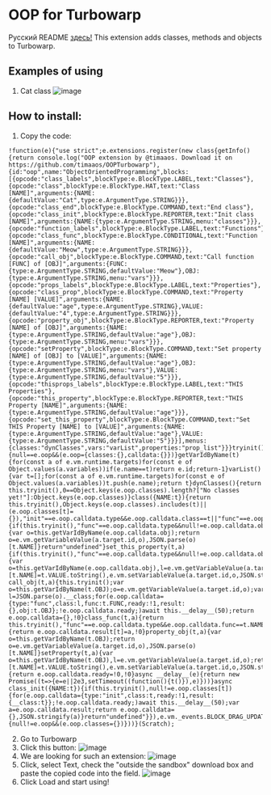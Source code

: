 # OOP for Turbowarp
Русский README [здесь!](https://github.com/timaaos/OOPTurbowarp/blob/master/README.md)
This extension adds classes, methods and objects to Turbowarp.
## Examples of using
1. Cat class
![image](https://github.com/timaaos/OOPTurbowarp/assets/75538611/ffe5daf0-a0da-426b-ad5a-9f0dd4855a04)
## How to install:
1. Copy the code:
```
!function(e){"use strict";e.extensions.register(new class{getInfo(){return console.log("OOP extension by @timaaos. Download it on https://github.com/timaaos/OOPTurbowarp"),{id:"oop",name:"ObjectOrientedProgramming",blocks:[{opcode:"class_labels",blockType:e.BlockType.LABEL,text:"Classes"},{opcode:"class",blockType:e.BlockType.HAT,text:"Class [NAME]",arguments:{NAME:{defaultValue:"Cat",type:e.ArgumentType.STRING}}},{opcode:"class_end",blockType:e.BlockType.COMMAND,text:"End class"},{opcode:"class_init",blockType:e.BlockType.REPORTER,text:"Init class [NAME]",arguments:{NAME:{type:e.ArgumentType.STRING,menu:"classes"}}},{opcode:"function_labels",blockType:e.BlockType.LABEL,text:"Functions"},{opcode:"class_func",blockType:e.BlockType.CONDITIONAL,text:"Function [NAME]",arguments:{NAME:{defaultValue:"Meow",type:e.ArgumentType.STRING}}},{opcode:"call_obj",blockType:e.BlockType.COMMAND,text:"Call function [FUNC] of [OBJ]",arguments:{FUNC:{type:e.ArgumentType.STRING,defaultValue:"Meow"},OBJ:{type:e.ArgumentType.STRING,menu:"vars"}}},{opcode:"props_labels",blockType:e.BlockType.LABEL,text:"Properties"},{opcode:"class_prop",blockType:e.BlockType.COMMAND,text:"Property [NAME] [VALUE]",arguments:{NAME:{defaultValue:"age",type:e.ArgumentType.STRING},VALUE:{defaultValue:"4",type:e.ArgumentType.STRING}}},{opcode:"property_obj",blockType:e.BlockType.REPORTER,text:"Property [NAME] of [OBJ]",arguments:{NAME:{type:e.ArgumentType.STRING,defaultValue:"age"},OBJ:{type:e.ArgumentType.STRING,menu:"vars"}}},{opcode:"setProperty",blockType:e.BlockType.COMMAND,text:"Set property [NAME] of [OBJ] to [VALUE]",arguments:{NAME:{type:e.ArgumentType.STRING,defaultValue:"age"},OBJ:{type:e.ArgumentType.STRING,menu:"vars"},VALUE:{type:e.ArgumentType.STRING,defaultValue:"5"}}},{opcode:"thisprops_labels",blockType:e.BlockType.LABEL,text:"THIS Properties"},{opcode:"this_property",blockType:e.BlockType.REPORTER,text:"THIS Property [NAME]",arguments:{NAME:{type:e.ArgumentType.STRING,defaultValue:"age"}}},{opcode:"set_this_property",blockType:e.BlockType.COMMAND,text:"Set THIS Property [NAME] to [VALUE]",arguments:{NAME:{type:e.ArgumentType.STRING,defaultValue:"age"},VALUE:{type:e.ArgumentType.STRING,defaultValue:"5"}}}],menus:{classes:"dynClasses",vars:"varList",properties:"prop_list"}}}tryinit(){null==e.oop&&(e.oop={classes:{},calldata:{}})}getVarIdByName(t){for(const a of e.vm.runtime.targets)for(const e of Object.values(a.variables))if(e.name==t)return e.id;return-1}varList(){var t=[];for(const a of e.vm.runtime.targets)for(const e of Object.values(a.variables))t.push(e.name);return t}dynClasses(){return this.tryinit(),0==Object.keys(e.oop.classes).length?["No classes yet!"]:Object.keys(e.oop.classes)}class({NAME:t}){return this.tryinit(),Object.keys(e.oop.classes).includes(t)||(e.oop.classes[t]={}),"init"==e.oop.calldata.type&&e.oop.calldata.class==t||"func"==e.oop.calldata.type&&e.oop.calldata.class==t}this_property(t,a){if(this.tryinit(),"func"==e.oop.calldata.type&&null!=e.oop.calldata.obj){var o=this.getVarIdByName(e.oop.calldata.obj);return o=e.vm.getVariableValue(a.target.id,o),JSON.parse(o)[t.NAME]}return"undefined"}set_this_property(t,a){if(this.tryinit(),"func"==e.oop.calldata.type&&null!=e.oop.calldata.obj){var o=this.getVarIdByName(e.oop.calldata.obj),l=e.vm.getVariableValue(a.target.id,o);return(l=JSON.parse(l))[t.NAME]=t.VALUE.toString(),e.vm.setVariableValue(a.target.id,o,JSON.stringify(l)),!0}return"undefined"}async call_obj(t,a){this.tryinit();var o=this.getVarIdByName(t.OBJ);o=e.vm.getVariableValue(a.target.id,o);var l=JSON.parse(o).__class;for(e.oop.calldata={type:"func",class:l,func:t.FUNC,ready:!1,result:{},obj:t.OBJ};!e.oop.calldata.ready;)await this.__delay__(50);return e.oop.calldata={},!0}class_func(t,a){return this.tryinit(),"func"==e.oop.calldata.type&&e.oop.calldata.func==t.NAME&&a.startBranch(1,!1),!1}class_prop({NAME:t,VALUE:a}){return e.oop.calldata.result[t]=a,!0}property_obj(t,a){var o=this.getVarIdByName(t.OBJ);return o=e.vm.getVariableValue(a.target.id,o),JSON.parse(o)[t.NAME]}setProperty(t,a){var o=this.getVarIdByName(t.OBJ),l=e.vm.getVariableValue(a.target.id,o);return(l=JSON.parse(l))[t.NAME]=t.VALUE.toString(),e.vm.setVariableValue(a.target.id,o,JSON.stringify(l)),!0}class_end(){return e.oop.calldata.ready=!0,!0}async __delay__(e){return new Promise((t=>{e=e||2e3,setTimeout((function(){t()}),e)}))}async class_init({NAME:t}){if(this.tryinit(),null!=e.oop.classes[t]){for(e.oop.calldata={type:"init",class:t,ready:!1,result:{__class:t}};!e.oop.calldata.ready;)await this.__delay__(50);var a=e.oop.calldata.result;return e.oop.calldata={},JSON.stringify(a)}return"undefined"}}),e.vm._events.BLOCK_DRAG_UPDATE.push((function(){null!=e.oop&&(e.oop.classes={})}))}(Scratch);
```
2. Go to Turbowarp
3. Click this button:
![image](https://github.com/timaaos/YandexGamesTurboWarp/assets/75538611/73586604-c469-4bae-bc75-34788c5ad3da)
4. We are looking for such an extension:
![image](https://github.com/timaaos/YandexGamesTurboWarp/assets/75538611/de2dad56-aae3-4901-a203-0a64f7765a8d)
5. Click, select Text, check the "outside the sandbox" download box and paste the copied code into the field.
![image](https://github.com/timaaos/YandexGamesTurboWarp/assets/75538611/39611c17-d91e-479b-ba75-b535367760c9)
6. Click Load and start using!
